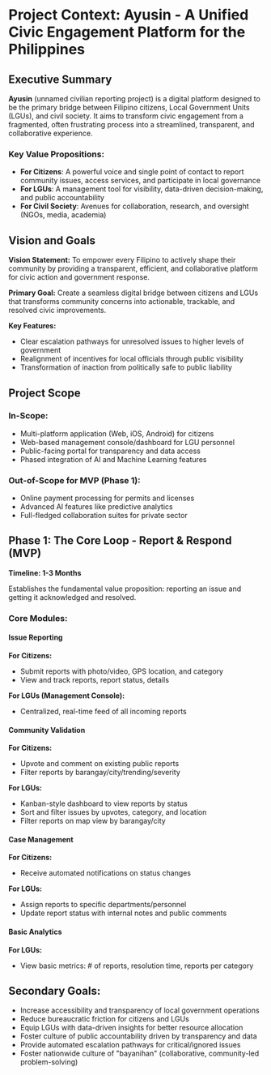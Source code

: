 # Project Context: Ayusin - A Unified Civic Engagement Platform for the Philippines

## Executive Summary

**Ayusin** (unnamed civilian reporting project) is a digital platform designed to be the primary bridge between Filipino citizens, Local Government Units (LGUs), and civil society. It aims to transform civic engagement from a fragmented, often frustrating process into a streamlined, transparent, and collaborative experience.

### Key Value Propositions:
- **For Citizens**: A powerful voice and single point of contact to report community issues, access services, and participate in local governance
- **For LGUs**: A management tool for visibility, data-driven decision-making, and public accountability
- **For Civil Society**: Avenues for collaboration, research, and oversight (NGOs, media, academia)

## Vision and Goals

**Vision Statement:** To empower every Filipino to actively shape their community by providing a transparent, efficient, and collaborative platform for civic action and government response.

**Primary Goal:** Create a seamless digital bridge between citizens and LGUs that transforms community concerns into actionable, trackable, and resolved civic improvements.

**Key Features:**
- Clear escalation pathways for unresolved issues to higher levels of government
- Realignment of incentives for local officials through public visibility
- Transformation of inaction from politically safe to public liability

## Project Scope

### In-Scope:
- Multi-platform application (Web, iOS, Android) for citizens
- Web-based management console/dashboard for LGU personnel
- Public-facing portal for transparency and data access
- Phased integration of AI and Machine Learning features

### Out-of-Scope for MVP (Phase 1):
- Online payment processing for permits and licenses
- Advanced AI features like predictive analytics
- Full-fledged collaboration suites for private sector

## Phase 1: The Core Loop - Report & Respond (MVP)
**Timeline: 1-3 Months**

Establishes the fundamental value proposition: reporting an issue and getting it acknowledged and resolved.

### Core Modules:

#### Issue Reporting
**For Citizens:**
- Submit reports with photo/video, GPS location, and category
- View and track reports, report status, details

**For LGUs (Management Console):**
- Centralized, real-time feed of all incoming reports

#### Community Validation
**For Citizens:**
- Upvote and comment on existing public reports
- Filter reports by barangay/city/trending/severity

**For LGUs:**
- Kanban-style dashboard to view reports by status
- Sort and filter issues by upvotes, category, and location
- Filter reports on map view by barangay/city

#### Case Management
**For Citizens:**
- Receive automated notifications on status changes

**For LGUs:**
- Assign reports to specific departments/personnel
- Update report status with internal notes and public comments

#### Basic Analytics
**For LGUs:**
- View basic metrics: # of reports, resolution time, reports per category

## Secondary Goals:
- Increase accessibility and transparency of local government operations
- Reduce bureaucratic friction for citizens and LGUs
- Equip LGUs with data-driven insights for better resource allocation
- Foster culture of public accountability driven by transparency and data
- Provide automated escalation pathways for critical/ignored issues
- Foster nationwide culture of "bayanihan" (collaborative, community-led problem-solving)